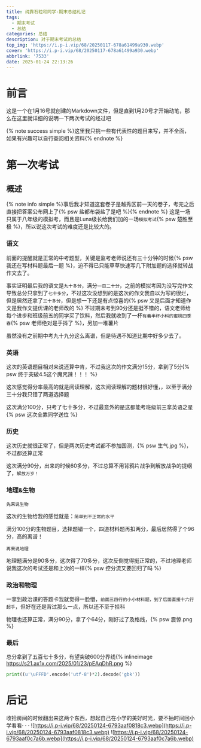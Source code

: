 ```yaml
---
title: 纯靠石粒和同学-期末总结札记
tags:
  - 期末考试
  - 总结
categories: 总结
description: 对于期末考试的总结
top_img: 'https://i.p-i.vip/68/20250117-678a61499a930.webp'
cover: 'https://i.p-i.vip/68/20250117-678a61499a930.webp'
abbrlink: '7533'
date: 2025-01-24 22:13:26
---
```


# 前言

这是一个在1月16号就创建的Markdown文件，但是直到1月20号才开始动笔，那么在这里就详细的说明一下两次考试的经过吧

{% note success simple %}这里我只挑一些有代表性的题目来写，并不全面，如果有兴趣可以自行查阅相关资料{% endnote %}


# 第一次考试
## 概述
{% note info simple %}事后我才知道这套卷子是越秀区前一天的卷子，考完之后直接把答案公布网上了{% psw 盐都布袋盐了是吧 %}{% endnote %}
这是一场只属于八年级的模拟考，而且是Luna级长给我们加的一场`模拟考试`{% psw 楚胜至极 %}，所以说这次考试的难度还是比较大的。

### 语文
前面的提醒就是正常的中考题型，关键是监考老师说还有三十分钟的时候{% psw 我还在写材料题最后一题 %}，迫不得已只能草草快速写几下附加题的选择就转战作文去了。

事实证明最后我的语文是`九十多分`，满分`一百二十分`，之前的模拟考因为没写完作文导致总分只拿到了`七十多分`，不过这次没想到的是这次的作文我自以为写的很烂，但是居然还拿了`三十多分`，但是想一下还是有点惊喜的{% psw 又是后面才知道作文是我作文提优课的老师改的 %}
不过期末考到90分还是挺不错的，语文老师给每个进步和班级前五的同学买了饮料，然后我就收到了一杯`有着半杯小料的蜜桃四季春`{% psw 老师绝对是手抖了 %}，另加一堆薯片

虽然没有之前期中考九十九分这么离谱，但是待遇不知道比期中好多少去了。

### 英语
这次的英语题目相对来说还算中肯，不过我这次的作文满分15分，拿到了5分{% psw 终于突破4.5这个魔咒辣！！！ %}

这次感觉得分率最高的就是阅读理解，这次阅读理解的题材很好懂，，以至于满分三十分我只错了两道选择题

这次满分100分，只考了七十多分，不过最意外的是这都能考班级前三拿英语之星{% psw 这次全靠同学送位 %}

### 历史
这次历史就很正常了，但是两次历史考试都不参加国测，{% psw 生气.jpg %}，不过都还算正常

这次满分90分，出来的时候60多分，不过总算不用背鸦片战争到解放战争的提纲了，`解放万岁！`

### 地理&生物

`先来说生物`

这次的生物给我的感觉就是：`简单到不正常的水平`

满分100分的生物题目，选择题错一个，四道材料题再扣两分，最后居然得了个96分，高的离谱！

`再来说地理`

地理题满分是90多分，这次得了70多分，这次反倒觉得挺正常的，不过地理老师说我这次的考试还是和上次的一样{% psw 控分流又要回归了吗 %}

### 政治和物理

一拿到政治课的答题卡我就觉得一脸懵，`前面三四行的小小材料题，到了后面直接十六行起手`，但好在还是背过那么一点，所以还不至于挂科

物理也还算正常，满分90分，拿了个64分，刚好过了及格线，{% psw 震惊.png %}

### 最后

总分拿到了五百七十多分，有望突破600分界线{% inlineimage https://s21.ax1x.com/2025/01/23/pEAqDhR.png %}

```python
print((u'\uFFFD'.encode('utf-8')*2).decode('gbk'))
```

# 后记
收拾房间的时候翻出来这两个东西，想起自己在小学的美好时光，要不抽时间回小学看看· · ·
![https://i.p-i.vip/68/20250124-6793aaf0818c3.webp](https://i.p-i.vip/68/20250124-6793aaf0818c3.webp)
![https://i.p-i.vip/68/20250124-6793aaf0c7a6b.webp](https://i.p-i.vip/68/20250124-6793aaf0c7a6b.webp)